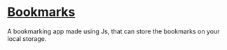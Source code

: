 # [Bookmarks](https://blankriser.github.io/Bookmarks/)
A bookmarking app made using Js, that can store the bookmarks on your local storage.
